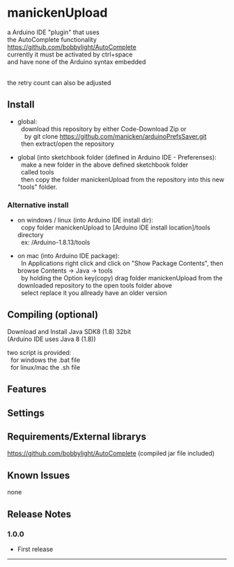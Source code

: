 # manickenUpload
a Arduino IDE "plugin" that uses<br>
the AutoComplete functionality<br>
https://github.com/bobbylight/AutoComplete<br>
currently it must be activated by ctrl+space<br>
and have none of the Arduino syntax embedded<br>

<br>
the retry count can also be adjusted<br>

## Install

* global:<br>
&nbsp;&nbsp;download this repository by either Code-Download Zip or<br>
&nbsp;&nbsp;&nbsp;&nbsp;by git clone https://github.com/manicken/arduinoPrefsSaver.git<br>
&nbsp;&nbsp;then extract/open the repository<br>

* global (into sketchbook folder (defined in Arduino IDE - Preferenses):<br>
&nbsp;&nbsp;make a new folder in the above defined sketchbook folder<br>
&nbsp;&nbsp;called tools<br>
&nbsp;&nbsp;then copy the folder manickenUpload from the repository into this new "tools" folder.<br>

### Alternative install

* on windows / linux (into Arduino IDE install dir):<br>
&nbsp;&nbsp;copy folder manickenUpload to [Arduino IDE install location]/tools directory<br>
&nbsp;&nbsp;ex: /Arduino-1.8.13/tools<br>

* on mac (into Arduino IDE package):<br>
&nbsp;&nbsp;In Applications right click and click on "Show Package Contents", then browse Contents -> Java -> tools<br>
&nbsp;&nbsp;by holding the Option key(copy) drag folder manickenUpload from the downloaded repository to the open tools folder above<br>
&nbsp;&nbsp;select replace it you allready have an older version<br>

## Compiling (optional)

Download and Install Java SDK8 (1.8) 32bit<br>
(Arduino IDE uses Java 8 (1.8))<br>

two script is provided:<br>
&nbsp;&nbsp;for windows the .bat file<br>
&nbsp;&nbsp;for linux/mac the .sh file<br>

## Features

## Settings


## Requirements/External librarys

https://github.com/bobbylight/AutoComplete (compiled jar file included)

## Known Issues

none

## Release Notes

### 1.0.0

* First release

-----------------------------------------------------------------------------------------------------------